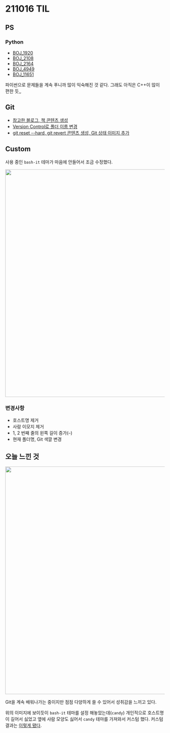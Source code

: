 # 211016 TIL

## PS

### Python

- [BOJ_1920](https://github.com/Meantint/Baekjoon/blob/master/Silver%20IV/BOJ_1920/BOJ_1920.py)
- [BOJ_2108](https://github.com/Meantint/Baekjoon/blob/master/Silver%20IV/BOJ_2108/BOJ_2108.py)
- [BOJ_2164](https://github.com/Meantint/Baekjoon/blob/master/Silver%20IV/BOJ_2164/BOJ_2164.py)
- [BOJ_4949](https://github.com/Meantint/Baekjoon/tree/master/Silver%20IV/BOJ_4949/BOJ_4949.py)
- [BOJ_11651](https://github.com/Meantint/Baekjoon/blob/master/Silver%20V/BOJ_11651/BOJ_11651.py)

파이썬으로 문제들을 계속 푸니까 많이 익숙해진 것 같다. 그래도 아직은 C++이 많이 편한 듯,,

## Git

- [참고한 블로그, 책 콘텐츠 생성](https://github.com/Meantint/Git/blob/master/README.md)
- [Version Control로 폴더 이름 변경](https://github.com/Meantint/Git/tree/master/Version%20Control)
- [git reset --hard, git revert 콘텐츠 생성, Git 상태 이미지 추가](https://github.com/Meantint/Git/blob/master/Version%20Control/README.md)

## Custom

사용 중인 `bash-it` 테마가 마음에 안들어서 조금 수정했다.

<p align="center">

<img width=720 src="https://user-images.githubusercontent.com/50372451/137598927-95b7516e-c908-45c6-b8f5-89d07ce985f4.png">

</p>

### 변경사항

- 호스트명 제거
- 사람 이모지 제거
- 1, 2 번째 줄의 왼쪽 길이 증가(`─`)
- 현재 폴더명, Git 색깔 변경

## 오늘 느낀 것

<p align="center">

<img width=720 src="https://user-images.githubusercontent.com/50372451/137598730-c275f2eb-c9f2-4814-9955-d23e40b1d224.png">

</p>

Git을 계속 배워나가는 중이지만 점점 다양하게 쓸 수 있어서 성취감을 느끼고 있다.

위의 이미지에 보이듯이 `bash-it` 테마를 설정 해놓았는데(`candy`) 개인적으로 호스트명이 길어서 싫었고 옆에 사람 모양도 싫어서 `candy` 테마를 가져와서 커스텀 했다. 커스텀 결과는 [이렇게 됐다](#custom).
